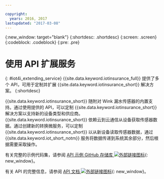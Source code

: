 ```yaml
---

copyright:
  years: 2016, 2017
lastupdated: "2017-03-08"
---
```


<!-- Common attributes used in the template are defined as follows: -->
{:new_window: target="blank"}
{:shortdesc: .shortdesc}
{:screen: .screen}
{:codeblock: .codeblock}
{:pre: .pre}



# 使用 API 扩展服务
{: #iot4i_extending_service}
{{site.data.keyword.iotinsurance_full}} 提供了多个 API，可用于定制并扩展 {{site.data.keyword.iotinsurance_short}} 解决方案。
{:shortdesc}

{{site.data.keyword.iotinsurance_short}} 随附对 Wink 漏水传感器的内置支持。通过使用提供的 API，可以定制 {{site.data.keyword.iotinsurance_short}} 解决方案以支持新的设备类型和供应商。{{site.data.keyword.iotinsurance_short}} 依赖云到云通信从设备获取传感器数据。通过创建新的转换微服务，可以定制 {{site.data.keyword.iotinsurance_short}} 以从新设备读取传感器数据，通过 {{site.data.keyword.iot_short_notm}} 服务将数据传递到系统其余部分，然后根据需要采取操作。

有关完整的示例代码集，请参阅 [API 示例 GitHub 存储库 ![外部链接图标](../../icons/launch-glyph.svg)](https://github.com/IBM-Bluemix/iot4i-api-examples-nodejs/#iot-for-insurance-api-examples){: new_window}。

有关 API 的完整信息，请参阅 [API 文档 ![外部链接图标](../../icons/launch-glyph.svg)](https://iot4i-api-docs.mybluemix.net/){: new_window}。
